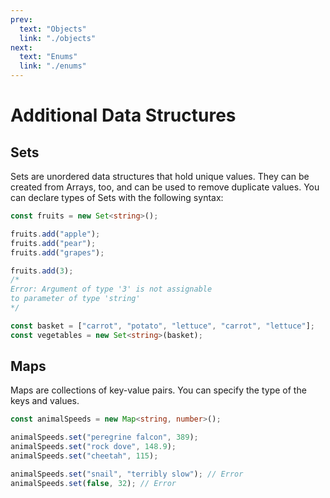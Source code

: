 ```yaml
---
prev:
  text: "Objects"
  link: "./objects"
next:
  text: "Enums"
  link: "./enums"
---
```


# Additional Data Structures

## Sets

Sets are unordered data structures that hold unique values. They can be created from Arrays, too, and can be used to remove duplicate values.
You can declare types of Sets with the following syntax:

```typescript
const fruits = new Set<string>();

fruits.add("apple");
fruits.add("pear");
fruits.add("grapes");

fruits.add(3);
/*
Error: Argument of type '3' is not assignable 
to parameter of type 'string'
*/

const basket = ["carrot", "potato", "lettuce", "carrot", "lettuce"];
const vegetables = new Set<string>(basket);
```

## Maps

Maps are collections of key-value pairs. You can specify the type of the keys and values.

```typescript
const animalSpeeds = new Map<string, number>();

animalSpeeds.set("peregrine falcon", 389);
animalSpeeds.set("rock dove", 148.9);
animalSpeeds.set("cheetah", 115);

animalSpeeds.set("snail", "terribly slow"); // Error
animalSpeeds.set(false, 32); // Error
```
